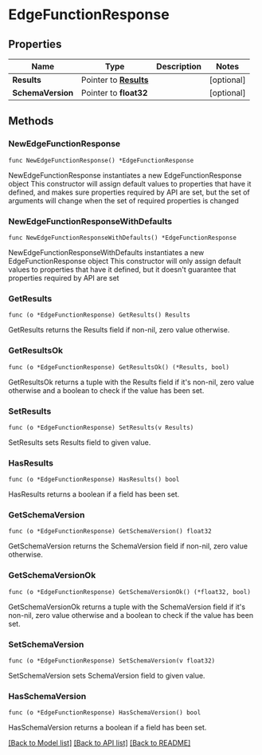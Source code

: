 # EdgeFunctionResponse

## Properties

Name | Type | Description | Notes
------------ | ------------- | ------------- | -------------
**Results** | Pointer to [**Results**](Results.md) |  | [optional] 
**SchemaVersion** | Pointer to **float32** |  | [optional] 

## Methods

### NewEdgeFunctionResponse

`func NewEdgeFunctionResponse() *EdgeFunctionResponse`

NewEdgeFunctionResponse instantiates a new EdgeFunctionResponse object
This constructor will assign default values to properties that have it defined,
and makes sure properties required by API are set, but the set of arguments
will change when the set of required properties is changed

### NewEdgeFunctionResponseWithDefaults

`func NewEdgeFunctionResponseWithDefaults() *EdgeFunctionResponse`

NewEdgeFunctionResponseWithDefaults instantiates a new EdgeFunctionResponse object
This constructor will only assign default values to properties that have it defined,
but it doesn't guarantee that properties required by API are set

### GetResults

`func (o *EdgeFunctionResponse) GetResults() Results`

GetResults returns the Results field if non-nil, zero value otherwise.

### GetResultsOk

`func (o *EdgeFunctionResponse) GetResultsOk() (*Results, bool)`

GetResultsOk returns a tuple with the Results field if it's non-nil, zero value otherwise
and a boolean to check if the value has been set.

### SetResults

`func (o *EdgeFunctionResponse) SetResults(v Results)`

SetResults sets Results field to given value.

### HasResults

`func (o *EdgeFunctionResponse) HasResults() bool`

HasResults returns a boolean if a field has been set.

### GetSchemaVersion

`func (o *EdgeFunctionResponse) GetSchemaVersion() float32`

GetSchemaVersion returns the SchemaVersion field if non-nil, zero value otherwise.

### GetSchemaVersionOk

`func (o *EdgeFunctionResponse) GetSchemaVersionOk() (*float32, bool)`

GetSchemaVersionOk returns a tuple with the SchemaVersion field if it's non-nil, zero value otherwise
and a boolean to check if the value has been set.

### SetSchemaVersion

`func (o *EdgeFunctionResponse) SetSchemaVersion(v float32)`

SetSchemaVersion sets SchemaVersion field to given value.

### HasSchemaVersion

`func (o *EdgeFunctionResponse) HasSchemaVersion() bool`

HasSchemaVersion returns a boolean if a field has been set.


[[Back to Model list]](../README.md#documentation-for-models) [[Back to API list]](../README.md#documentation-for-api-endpoints) [[Back to README]](../README.md)


